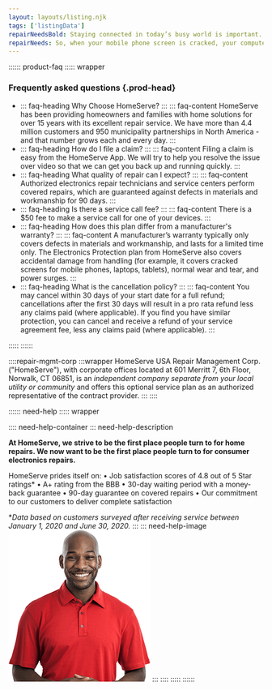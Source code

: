 ```yaml
---
layout: layouts/listing.njk
tags: ['listingData']
repairNeedsBold: Staying connected in today’s busy world is important. 
repairNeeds: So, when your mobile phone screen is cracked, your computer is damaged or you need a TV repair, you want it fixed conveniently. Help protect your electronic devices (and your budget) with a simple and affordable consumer electronics plan from HomeServe. 
---
```

<!-- Please dont edit anything where three or more : are present  -->

:::::: product-faq
::::: wrapper
### Frequently asked questions {.prod-head}

-
  ::: faq-heading
  Why Choose HomeServe?
  :::
  ::: faq-content
  HomeServe has been providing homeowners and families with home solutions for over 15 years with its excellent repair service. We have more than 4.4 million customers and 950 municipality partnerships in North America - and that number grows each and every day. 
  :::
-
  ::: faq-heading
  How do I file a claim?
  :::
  ::: faq-content
  Filing a claim is easy from the HomeServe App. We will try to help you resolve the issue over video so that we can get you back up and running quickly.
  :::
-
  ::: faq-heading
  What quality of repair can I expect?
  :::
  ::: faq-content
  Authorized electronics repair technicians and service centers perform covered repairs, which are guaranteed against defects in materials and workmanship for 90 days.
  :::
-
  ::: faq-heading
  Is there a service call fee?
  :::
  ::: faq-content
  There is a $50 fee to make a service call for one of your devices.
  :::
-
  ::: faq-heading
  How does this plan differ from a manufacturer's warranty?
  :::
  ::: faq-content
  A manufacturer’s warranty typically only covers defects in materials and workmanship, and lasts for a limited time only. The Electronics Protection plan from HomeServe also covers accidental damage from handling (for example, it covers cracked screens for mobile phones, laptops, tablets), normal wear and tear, and power surges. 
  :::
-
  ::: faq-heading
  What is the cancellation policy?
  :::
  ::: faq-content
  You may cancel within 30 days of your start date for a full refund; cancellations after the first 30 days will result in a pro rata refund less any claims paid (where applicable). If you find you have similar protection, you can cancel and receive a refund of your service agreement fee, less any claims paid (where applicable).
  :::

:::::
::::::


::::repair-mgmt-corp
:::wrapper
HomeServe USA Repair Management Corp. ("HomeServe"), with corporate offices located at 601 Merritt 7, 6th Floor, Norwalk, CT 06851, is an *independent company separate from your local utility or community* and offers this optional service plan as an authorized representative of the contract provider.
:::
::::

:::::: need-help
::::: wrapper

:::: need-help-container
::: need-help-description

**At HomeServe, we strive to be the first place people turn to for home repairs. We now want to be the first place people turn to for consumer electronics repairs.**

HomeServe prides itself on:
•	Job satisfaction scores of 4.8 out of 5 Star ratings* 
•	A+ rating from the BBB
•	30-day waiting period with a money-back guarantee
•	90-day guarantee on covered repairs 
•	Our commitment to our customers to deliver complete satisfaction

**Data based on customers surveyed after receiving service between January 1, 2020 and June 30, 2020.*
:::
::: need-help-image
![](/assets/images/hs-technician.png)
:::
::::
:::::
::::::

